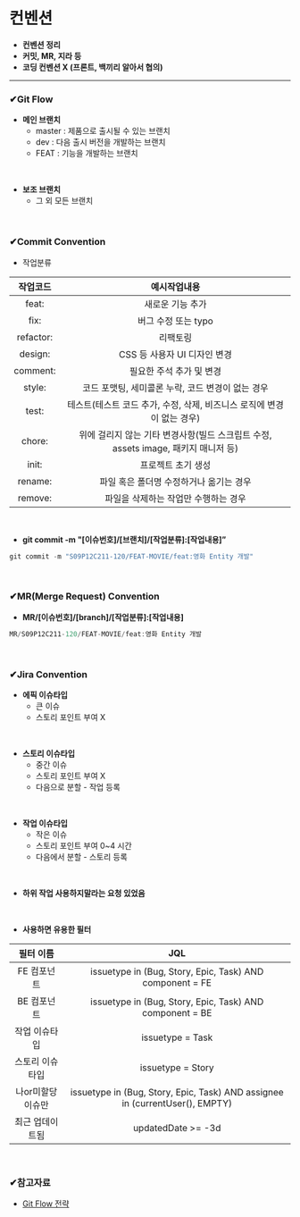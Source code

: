 # 컨벤션

- **컨벤션 정리**
- **커밋, MR, 지라 등**
- **코딩 컨벤션 X (프론트, 백끼리 알아서 협의)**

---

### ✔Git Flow
- **메인 브랜치**
  - master : 제품으로 출시될 수 있는 브랜치
  - dev : 다음 출시 버전을 개발하는 브랜치
  - FEAT : 기능을 개발하는 브랜치

<br>

- **보조 브랜치** 
  - 그 외 모든 브랜치

<br>

### ✔Commit Convention
- 작업분류
  
| 작업코드 | 예시작업내용 |
|:---:|:---:|
| feat: | 새로운 기능 추가 |
| fix: | 버그 수정 또는 typo |
| refactor: | 리팩토링 |
| design: | CSS 등 사용자 UI 디자인 변경 |
| comment: | 필요한 주석 추가 및 변경 |
| style: | 코드 포맷팅, 세미콜론 누락, 코드 변경이 없는 경우 |
| test: | 테스트(테스트 코드 추가, 수정, 삭제, 비즈니스 로직에 변경이 없는 경우) |
| chore: | 위에 걸리지 않는 기타 변경사항(빌드 스크립트 수정, assets image, 패키지 매니저 등) |
| init: | 프로젝트 초기 생성 |
| rename: | 파일 혹은 폴더명 수정하거나 옮기는 경우 |
| remove: | 파일을 삭제하는 작업만 수행하는 경우 |

<br>

- **git commit -m "[이슈번호]/[브랜치]/[작업분류]:[작업내용]”**
```jsx
git commit -m "S09P12C211-120/FEAT-MOVIE/feat:영화 Entity 개발"
```

<br>

### ✔MR(Merge Request) Convention
- **MR/[이슈번호]/[branch]/[작업분류]:[작업내용]**
```jsx
MR/S09P12C211-120/FEAT-MOVIE/feat:영화 Entity 개발
```

<br>

### ✔Jira Convention

- **에픽 이슈타입**
  - 큰 이슈
  - 스토리 포인트 부여 X

<br>

- **스토리 이슈타입**
  - 중간 이슈
  - 스토리 포인트 부여 X
  - 다음으로 분할 - 작업 등록

<br>

- **작업 이슈타입**
  - 작은 이슈
  - 스토리 포인트 부여 0~4 시간
  - 다음에서 분할 - 스토리 등록

<br>

- **하위 작업 사용하지말라는 요청 있었음**

<br>

- **사용하면 유용한 필터**

| 필터 이름 | JQL |
|:---:|:---:|
| FE 컴포넌트 | issuetype in (Bug, Story, Epic, Task) AND component = FE |
| BE 컴포넌트 | issuetype in (Bug, Story, Epic, Task) AND component = BE |
| 작업 이슈타입 | issuetype = Task | 
| 스토리 이슈타입 | issuetype = Story | 
| 나or미할당 이슈만 | issuetype in (Bug, Story, Epic, Task) AND assignee in (currentUser(), EMPTY) |
| 최근 업데이트됨 | updatedDate >= -3d |


<br>

### ✔참고자료
- [Git Flow 전략](https://techblog.woowahan.com/2553/)